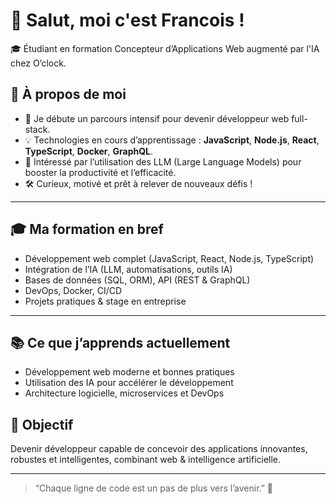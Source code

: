 # 👋 Salut, moi c'est Francois !

🎓 Étudiant en formation Concepteur d’Applications Web augmenté par l'IA chez O’clock.

## 🚀 À propos de moi

- 🌱 Je débute un parcours intensif pour devenir développeur web full-stack.
- 💡 Technologies en cours d’apprentissage : **JavaScript**, **Node.js**, **React**, **TypeScript**, **Docker**, **GraphQL**.
- 🤖 Intéressé par l’utilisation des LLM (Large Language Models) pour booster la productivité et l’efficacité.
- 🛠️ Curieux, motivé et prêt à relever de nouveaux défis !

---

## 🎓 Ma formation en bref

- Développement web complet (JavaScript, React, Node.js, TypeScript)
- Intégration de l’IA (LLM, automatisations, outils IA)
- Bases de données (SQL, ORM), API (REST & GraphQL)
- DevOps, Docker, CI/CD
- Projets pratiques & stage en entreprise

---

## 📚 Ce que j’apprends actuellement

- Développement web moderne et bonnes pratiques
- Utilisation des IA pour accélérer le développement
- Architecture logicielle, microservices et DevOps

## 🎯 Objectif

Devenir développeur capable de concevoir des applications innovantes, robustes et intelligentes, combinant web & intelligence artificielle.

---

> “Chaque ligne de code est un pas de plus vers l’avenir.” 🚀

